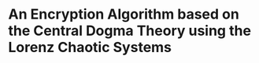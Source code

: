 <h1>
  An Encryption Algorithm based on the Central Dogma Theory using the Lorenz Chaotic Systems
</h1>
